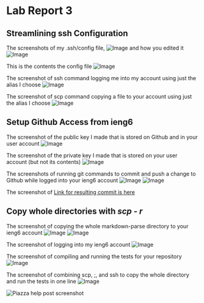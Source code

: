 # Lab Report 3
## Streamlining ssh Configuration 
The screenshots of my .ssh/config file, 
![Image](ss1.1.1.png)
and how you edited it 
![Image](ss1.1.2.png)

This is the contents the config file
![Image](ss1.1.3.png)

The screenshot of ssh command logging me into my account using just
the alias I choose
![Image](ss1.2.png)

The screenshot of scp command copying a file to your account using just the
alias I choose
![Image](ss1.3.png)


## Setup Github Access from ieng6
The screenshot of the public key I made that is stored on Github and in
your user account
![Image](ss2.1.png)

The screenshot of the private key I made that is stored on your user
account (but not its contents)
![Image](ss2.2.png)

The screenshots of running git commands to commit and push a change to
Github while logged into your ieng6 account
![Image](ss2.3.1.png)
![Image](ss2.3.2.png)

The screenshot of 
[Link for resulting commit is here](https://github.com/beneenfune/markdown-parser/commit/74e93c01b62da7ce4b6d62bfce5ff2598614faa4)


## Copy whole directories with *scp - r*
The screenshot of copying the whole markdown-parse directory to your ieng6
account
![Image](ss3.1.1.png)
![Image](ss3.1.2.png)

The screenshot of logging into my ieng6 account
![Image](ss3.2.1.png)

The screenshot of compiling and running the tests for your repository
![Image](ss3.2.2.png)

The screenshot of combining scp, ;, and ssh to copy the whole directory and run the tests in one line
![Image](ss3.3.1.png)

![Piazza help post screenshot](ss3.3.2.png)